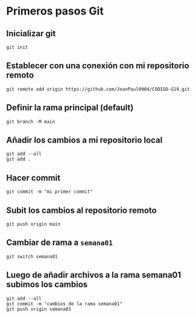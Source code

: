# Primeros pasos Git

## Inicializar git

```
git init
```

## Establecer con una conexión con mi repositorio remoto

```
git remote add origin https://github.com/JeanPaul0904/CODIGO-G19.git
```

## Definir la rama principal (default)

```
git branch -M main
```

## Añadir los cambios a mi repositorio local

```
git add --all
git add .
```

## Hacer commit

```
git commit -m "mi primer commit"
```

## Subit los cambios al repositorio remoto

```
git push origin main
```

## Cambiar de rama a `semana01`

```
git switch semana01
```

## Luego de añadir archivos a la rama semana01 subimos los cambios

```
git add --all
git commit -m "cambios de la rama semana01"
git push origin semana01
```
